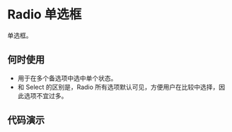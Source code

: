 # Radio 单选框

单选框。

## 何时使用

* 用于在多个备选项中选中单个状态。
* 和 Select 的区别是，Radio 所有选项默认可见，方便用户在比较中选择，因此选项不宜过多。

## 代码演示
